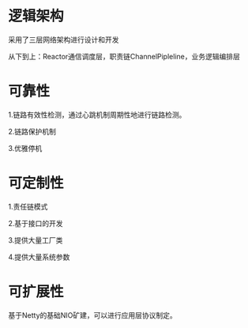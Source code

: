 # 逻辑架构

采用了三层网络架构进行设计和开发

从下到上：Reactor通信调度层，职责链ChannelPipleline，业务逻辑编排层

# 可靠性

1.链路有效性检测，通过心跳机制周期性地进行链路检测。

2.链路保护机制

3.优雅停机

# 可定制性

1.责任链模式

2.基于接口的开发

3.提供大量工厂类

4.提供大量系统参数

# 可扩展性

基于Netty的基础NIO矿建，可以进行应用层协议制定。
